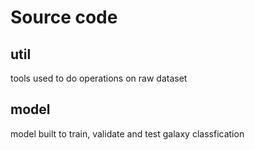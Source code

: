 # Source code

## util
tools used to do operations on raw dataset

## model
model built to train, validate and test galaxy classfication
